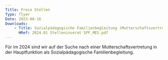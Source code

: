 ```yaml
---
Title: Freie Stellen
Type: flyer
Date: 2023-08-16
Downloads: 
    - Title: Sozialpädagogische Familienbegleitung (Mutterschaftsvertretung) PDF
      HRef: 2024.01 Stelleninserat SPF_MES.pdf
---
```

Für im 2024 sind wir auf der Suche nach einer Mutterschaftsvertretung in der 
Hauptfunktion als Sozialpädagogische Familienbegleitung.